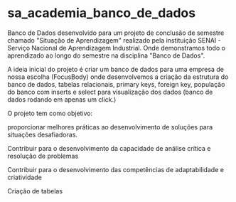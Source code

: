 # sa_academia_banco_de_dados

Banco de Dados desenvolvido para um projeto de conclusão de semestre chamado "Situação de Aprendizagem" realizado pela instituição SENAI - Serviço Nacional de Aprendizagem Industrial.
Onde demonstramos todo o aprendizado ao longo do semestre na disciplina "Banco de Dados". 

A ideia inicial do projeto é criar um banco de dados para uma empresa de nossa escolha (FocusBody) onde desenvolvemos a criação da estrutura do banco de dados, tabelas relacionais, primary keys, foreign key, população do banco com inserts e select para visualização dos dados
(banco de dados rodando em apenas um click.)

O projeto tem como objetivo:

proporcionar melhores práticas ao desenvolvimento de
soluções para situações desafiadoras.

Contribuir para o desenvolvimento da capacidade de análise crítica e
resolução de problemas

Contribuir para o desenvolvimento das competências de adaptabilidade e
criatividade



Criação de tabelas

